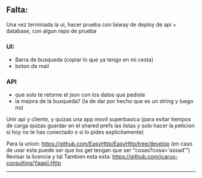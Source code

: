 ## Falta:

Una vez terminada la ui, hacer prueba con laiway de deploy de api + database, con algun repo de prueba

### UI:
+ Barra de busqueda (copiar lo que ya tengo en mi cesta)
+ boton de mail

### API
+ que solo te retorne el json con los datos que pediste
+ la mejora de la busqueda? (la de dar por hecho que es un string y luego no)


Unir api y cliente, y quizas una app movil superbasica (para evitar tiempos de carga quizas guardar en el shared prefs las listas y solo hacer la peticion si hoy no te has conectado o si lo pides explicitamente)

Para la union:
  https://github.com/EasyHttp/EasyHttp/tree/develop  (en caso de usar esta puede ser que los get tengan que ser "cosas?cosa='assad'")
  Revisar la licencia y tal
  Tambien esta esta:  https://github.com/icarus-consulting/Yaapii.Http

  
-------------------------------------------------



